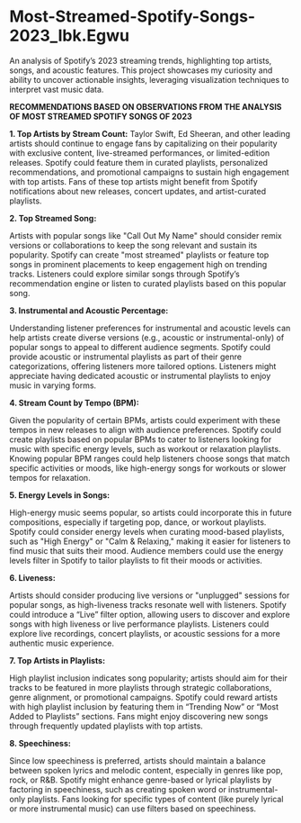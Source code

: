 # Most-Streamed-Spotify-Songs-2023_Ibk.Egwu
An analysis of Spotify’s 2023 streaming trends, highlighting top artists, songs, and acoustic features. This project showcases my curiosity and ability to uncover actionable insights, leveraging visualization techniques to interpret vast music data.


**RECOMMENDATIONS BASED ON OBSERVATIONS FROM THE ANALYSIS OF MOST STREAMED SPOTIFY SONGS OF 2023**

 
**1. Top Artists by Stream Count:**
Taylor Swift, Ed Sheeran, and other leading artists should continue to engage fans by capitalizing on their popularity with exclusive content, live-streamed performances, or limited-edition releases. Spotify could feature them in curated playlists, personalized recommendations, and promotional campaigns to sustain high engagement with top artists. Fans of these top artists might benefit from Spotify notifications about new releases, concert updates, and artist-curated playlists.

 

**2. Top Streamed Song:**

Artists with popular songs like "Call Out My Name" should consider remix versions or collaborations to keep the song relevant and sustain its popularity. Spotify can create "most streamed" playlists or feature top songs in prominent placements to keep engagement high on trending tracks. Listeners could explore similar songs through Spotify’s recommendation engine or listen to curated playlists based on this popular song.

 

**3. Instrumental and Acoustic Percentage:**

Understanding listener preferences for instrumental and acoustic levels can help artists create diverse versions (e.g., acoustic or instrumental-only) of popular songs to appeal to different audience segments. Spotify could provide acoustic or instrumental playlists as part of their genre categorizations, offering listeners more tailored options. Listeners might appreciate having dedicated acoustic or instrumental playlists to enjoy music in varying forms.

 

**4.       Stream Count by Tempo (BPM):**

Given the popularity of certain BPMs, artists could experiment with these tempos in new releases to align with audience preferences. Spotify could create playlists based on popular BPMs to cater to listeners looking for music with specific energy levels, such as workout or relaxation playlists. Knowing popular BPM ranges could help listeners choose songs that match specific activities or moods, like high-energy songs for workouts or slower tempos for relaxation.

 

**5.       Energy Levels in Songs:**

High-energy music seems popular, so artists could incorporate this in future compositions, especially if targeting pop, dance, or workout playlists. Spotify could consider energy levels when curating mood-based playlists, such as "High Energy" or "Calm & Relaxing," making it easier for listeners to find music that suits their mood. Audience members could use the energy levels filter in Spotify to tailor playlists to fit their moods or activities.

 

**6.       Liveness:**

Artists should consider producing live versions or "unplugged" sessions for popular songs, as high-liveness tracks resonate well with listeners. Spotify could introduce a “Live” filter option, allowing users to discover and explore songs with high liveness or live performance playlists. Listeners could explore live recordings, concert playlists, or acoustic sessions for a more authentic music experience.

 

**7.       Top Artists in Playlists:**

High playlist inclusion indicates song popularity; artists should aim for their tracks to be featured in more playlists through strategic collaborations, genre alignment, or promotional campaigns. Spotify could reward artists with high playlist inclusion by featuring them in “Trending Now” or “Most Added to Playlists” sections. Fans might enjoy discovering new songs through frequently updated playlists with top artists.

 

**8.       Speechiness:**

Since low speechiness is preferred, artists should maintain a balance between spoken lyrics and melodic content, especially in genres like pop, rock, or R&B. Spotify might enhance genre-based or lyrical playlists by factoring in speechiness, such as creating spoken word or instrumental-only playlists. Fans looking for specific types of content (like purely lyrical or more instrumental music) can use filters based on speechiness.

